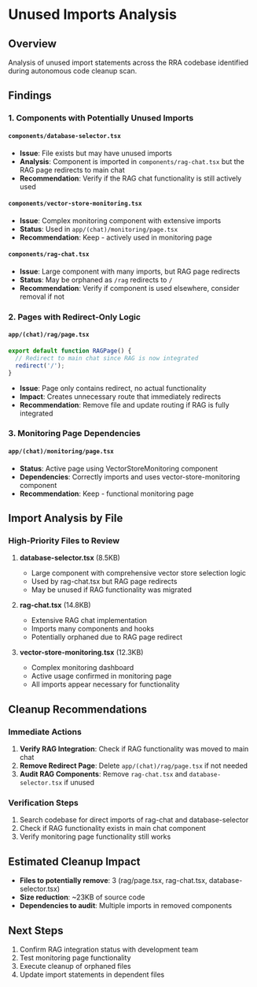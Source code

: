 # Unused Imports Analysis

## Overview
Analysis of unused import statements across the RRA codebase identified during autonomous code cleanup scan.

## Findings

### 1. Components with Potentially Unused Imports

#### `components/database-selector.tsx`
- **Issue**: File exists but may have unused imports
- **Analysis**: Component is imported in `components/rag-chat.tsx` but the RAG page redirects to main chat
- **Recommendation**: Verify if the RAG chat functionality is still actively used

#### `components/vector-store-monitoring.tsx`
- **Issue**: Complex monitoring component with extensive imports
- **Status**: Used in `app/(chat)/monitoring/page.tsx`
- **Recommendation**: Keep - actively used in monitoring page

#### `components/rag-chat.tsx`
- **Issue**: Large component with many imports, but RAG page redirects
- **Status**: May be orphaned as `/rag` redirects to `/`
- **Recommendation**: Verify if component is used elsewhere, consider removal if not

### 2. Pages with Redirect-Only Logic

#### `app/(chat)/rag/page.tsx`
```typescript
export default function RAGPage() {
  // Redirect to main chat since RAG is now integrated
  redirect('/');
}
```
- **Issue**: Page only contains redirect, no actual functionality
- **Impact**: Creates unnecessary route that immediately redirects
- **Recommendation**: Remove file and update routing if RAG is fully integrated

### 3. Monitoring Page Dependencies

#### `app/(chat)/monitoring/page.tsx`
- **Status**: Active page using VectorStoreMonitoring component
- **Dependencies**: Correctly imports and uses vector-store-monitoring component
- **Recommendation**: Keep - functional monitoring page

## Import Analysis by File

### High-Priority Files to Review

1. **database-selector.tsx** (8.5KB)
   - Large component with comprehensive vector store selection logic
   - Used by rag-chat.tsx but RAG page redirects
   - May be unused if RAG functionality was migrated

2. **rag-chat.tsx** (14.8KB)
   - Extensive RAG chat implementation
   - Imports many components and hooks
   - Potentially orphaned due to RAG page redirect

3. **vector-store-monitoring.tsx** (12.3KB)
   - Complex monitoring dashboard
   - Active usage confirmed in monitoring page
   - All imports appear necessary for functionality

## Cleanup Recommendations

### Immediate Actions
1. **Verify RAG Integration**: Check if RAG functionality was moved to main chat
2. **Remove Redirect Page**: Delete `app/(chat)/rag/page.tsx` if not needed
3. **Audit RAG Components**: Remove `rag-chat.tsx` and `database-selector.tsx` if unused

### Verification Steps
1. Search codebase for direct imports of rag-chat and database-selector
2. Check if RAG functionality exists in main chat component
3. Verify monitoring page functionality still works

## Estimated Cleanup Impact
- **Files to potentially remove**: 3 (rag/page.tsx, rag-chat.tsx, database-selector.tsx)
- **Size reduction**: ~23KB of source code
- **Dependencies to audit**: Multiple imports in removed components

## Next Steps
1. Confirm RAG integration status with development team
2. Test monitoring page functionality
3. Execute cleanup of orphaned files
4. Update import statements in dependent files